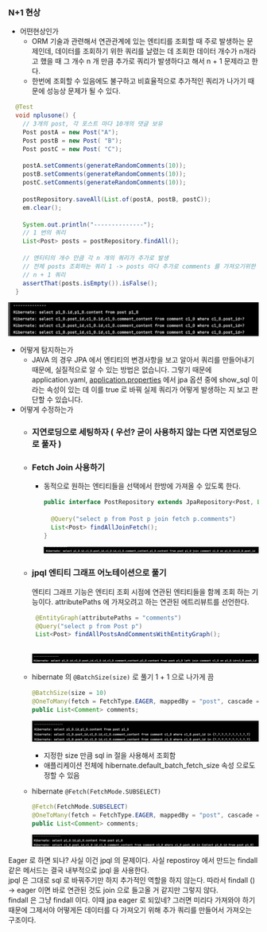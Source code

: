 ### N+1 현상

- 어떤현상인가
    - ORM 기술과 관련해서 연관관계에 있는 엔티티를 조회할 때 주로 발생하는 문제인데, 데이터를 조회하기 위한 쿼리를 날렸는 데 조회한 데이터 개수가 n개라고 했을 때 그 개수 n 개 만큼 추가로 쿼리가 발생하다고 해서 n + 1 문제라고 한다.
    - 한번에 조회할 수 있음에도 불구하고 비효율적으로 추가적인 쿼리가 나가기 때문에 성능상 문제가 될 수 있다.

```java
  @Test
  void nplusone() {
    // 3개의 post, 각 포스트 마다 10개의 댓글 보유
    Post postA = new Post("A");
    Post postB = new Post( "B");
    Post postC = new Post( "C");

    postA.setComments(generateRandomComments(10));
    postB.setComments(generateRandomComments(10));
    postC.setComments(generateRandomComments(10));

    postRepository.saveAll(List.of(postA, postB, postC));
    em.clear();

    System.out.println("--------------");
    // 1 번의 쿼리
    List<Post> posts = postRepository.findAll();

    // 엔티티의 개수 만큼 각 n 개의 쿼리가 추가로 발생
    // 전체 posts 조회하는 쿼리 1 -> posts 마다 추가로 comments 를 가져오기위한 쿼리 1 발생 따라서 총 posts 의 개수 n 만큼 쿼리 추가 발생
    // n + 1 쿼리
    assertThat(posts.isEmpty()).isFalse();
  }
```

![스크린샷 2024-05-24 오후 2.34.18.png](src/main/resources/img/n+1문제쿼리.png)

- 어떻게 탐지하는가
    - JAVA 의 경우 JPA 에서 엔티티의 변경사항을 보고 알아서 쿼리를 만들어내기 때문에, 실질적으로 알 수 있는 방법은 없습니다. 그렇기 때문에 application.yaml, [application.properties](http://application.properties) 에서 jpa 옵션 중에 show_sql 이라는 속성이 있는 데 이를 true 로 바꿔 실제 쿼리가 어떻게 발생하는 지 보고 판단할 수 있습니다.
- 어떻게 수정하는가
    - ### 지연로딩으로 세팅하자 ( 우선? 굳이 사용하지 않는 다면 지연로딩으로 풀자 )
    - ### Fetch Join 사용하기
      - 동적으로 원하는 엔티티들을 선택에서 한방에 가져올 수 있도록 한다.

          ```java
          public interface PostRepository extends JpaRepository<Post, Long> {
            
            @Query("select p from Post p join fetch p.comments")
            List<Post> findAllJoinFetch();
          }
          ```

        ![스크린샷 2024-05-24 오후 2.34.18.png](src/main/resources/img/fetchjoin.png)

    - ### jpql 엔티티 그래프 어노테이션으로 풀기
      엔티티 그래프 기능은 엔티티 조회 시점에 연관된 엔티티들을 함께 조회 하는 기능이다.
      attributePaths 에 가져오려고 하는 연관된 에트리뷰트를 선언한다.

        ```java
         @EntityGraph(attributePaths = "comments")
         @Query("select p from Post p")
         List<Post> findAllPostsAndCommentsWithEntityGraph();
             
        ```
      ![스크린샷 2024-05-24 오후 2.34.18.png](src/main/resources/img/jpqlgraph.png)

    - hibernate 의 `@BatchSize(size)` 로 풀기 1 + 1 으로 나가게 끔

        ```java
        @BatchSize(size = 10)
        @OneToMany(fetch = FetchType.EAGER, mappedBy = "post", cascade = CascadeType.PERSIST)
        public List<Comment> comments;
        ```

      ![스크린샷 2024-05-24 오후 2.34.18.png](src/main/resources/img/batchsize.png)

        - 지정한 size 만큼 sql in 절을 사용해서 조회함
        - 애플리케이션 전체에 hibernate.default_batch_fetch_size 속성 으로도 정할 수 있음
    - hibernate `@Fetch(FetchMode.SUBSELECT)`

        ```java
        @Fetch(FetchMode.SUBSELECT)
        @OneToMany(fetch = FetchType.EAGER, mappedBy = "post", cascade = CascadeType.PERSIST)
        public List<Comment> comments;
        ```

      ![스크린샷 2024-05-24 오후 2.34.18.png](src/main/resources/img/subselect.png)

    
Eager 로 하면 되나? 사실 이건 jpql 의 문제이다.
사실 repostiroy 에서 만드는 findall 같은 메서드는 결국 내부적으로 jpql 을 사용한다.  
jpql 은 그대로 sql 로 바꿔주기만 하지 추가적인 역할을 하지 않는다. 
따라서 findall () → eager 이면 바로 연관된 것도 join 으로 들고올 거 같지만 그렇지 않다.  
findall 은 그냥 findall 이다. 이때 jpa eager 로 되있네? 그러면 미리다 가져와야 하기 때문에 그제서야 어떻게든 데이터를 다 가져오기 위해 추가 쿼리를 만들어서 가져오는 구조이다.